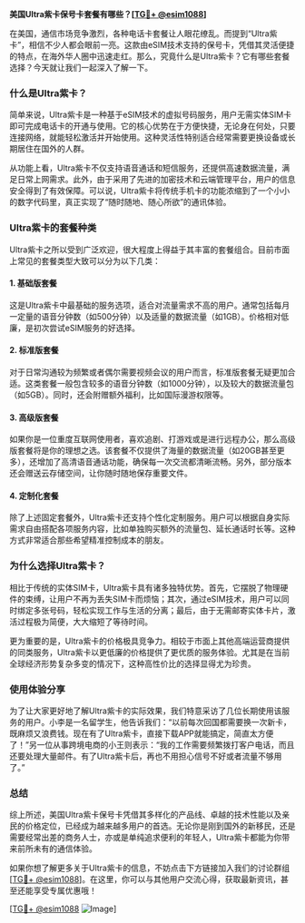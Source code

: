 **美国Ultra紫卡保号卡套餐有哪些？[[TG💪+ @esim1088](https://t.me/s/esim1088)]**

在美国，通信市场竞争激烈，各种电话卡套餐让人眼花缭乱。而提到“Ultra紫卡”，相信不少人都会眼前一亮。这款由eSIM技术支持的保号卡，凭借其灵活便捷的特点，在海外华人圈中迅速走红。那么，究竟什么是Ultra紫卡？它有哪些套餐选择？今天就让我们一起深入了解一下。

### 什么是Ultra紫卡？

简单来说，Ultra紫卡是一种基于eSIM技术的虚拟号码服务，用户无需实体SIM卡即可完成电话卡的开通与使用。它的核心优势在于方便快捷，无论身在何处，只要连接网络，就能轻松激活并开始使用。这种灵活性特别适合经常需要更换设备或长期居住在国外的人群。

从功能上看，Ultra紫卡不仅支持语音通话和短信服务，还提供高速数据流量，满足日常上网需求。此外，由于采用了先进的加密技术和云端管理平台，用户的信息安全得到了有效保障。可以说，Ultra紫卡将传统手机卡的功能浓缩到了一个小小的数字代码里，真正实现了“随时随地、随心所欲”的通讯体验。

### Ultra紫卡的套餐种类

Ultra紫卡之所以受到广泛欢迎，很大程度上得益于其丰富的套餐组合。目前市面上常见的套餐类型大致可以分为以下几类：

#### 1. **基础版套餐**
这是Ultra紫卡中最基础的服务选项，适合对流量需求不高的用户。通常包括每月一定量的语音分钟数（如500分钟）以及适量的数据流量（如1GB）。价格相对低廉，是初次尝试eSIM服务的好选择。

#### 2. **标准版套餐**
对于日常沟通较为频繁或者偶尔需要视频会议的用户而言，标准版套餐无疑更加合适。这类套餐一般包含较多的语音分钟数（如1000分钟），以及较大的数据流量包（如5GB）。同时，还会附赠额外福利，比如国际漫游权限等。

#### 3. **高级版套餐**
如果你是一位重度互联网使用者，喜欢追剧、打游戏或是进行远程办公，那么高级版套餐将是你的理想之选。该套餐不仅提供了海量的数据流量（如20GB甚至更多），还增加了高清语音通话功能，确保每一次交流都清晰流畅。另外，部分版本还会赠送云存储空间，让你随时随地保存重要文件。

#### 4. **定制化套餐**
除了上述固定套餐外，Ultra紫卡还支持个性化定制服务。用户可以根据自身实际需求自由搭配各项服务内容，比如单独购买额外的流量包、延长通话时长等。这种方式非常适合那些希望精准控制成本的朋友。

### 为什么选择Ultra紫卡？

相比于传统的实体SIM卡，Ultra紫卡具有诸多独特优势。首先，它摆脱了物理硬件的束缚，让用户不再为丢失SIM卡而烦恼；其次，通过eSIM技术，用户可以同时绑定多张号码，轻松实现工作与生活的分离；最后，由于无需邮寄实体卡片，激活过程极为简便，大大缩短了等待时间。

更为重要的是，Ultra紫卡的价格极具竞争力。相较于市面上其他高端运营商提供的同类服务，Ultra紫卡以更低廉的价格提供了更优质的服务体验。尤其是在当前全球经济形势复杂多变的情况下，这种高性价比的选择显得尤为珍贵。

### 使用体验分享

为了让大家更好地了解Ultra紫卡的实际效果，我们特意采访了几位长期使用该服务的用户。小李是一名留学生，他告诉我们：“以前每次回国都需要换一次新卡，既麻烦又浪费钱。现在有了Ultra紫卡，直接下载APP就能搞定，简直太方便了！”另一位从事跨境电商的小王则表示：“我的工作需要频繁拨打客户电话，而且还要处理大量邮件。有了Ultra紫卡后，再也不用担心信号不好或者流量不够用了。”

### 总结

综上所述，美国Ultra紫卡保号卡凭借其多样化的产品线、卓越的技术性能以及亲民的价格定位，已经成为越来越多用户的首选。无论你是刚到国外的新移民，还是需要经常出差的商务人士，亦或是单纯追求便利的年轻人，Ultra紫卡都能为你带来前所未有的通信体验。

如果你想了解更多关于Ultra紫卡的信息，不妨点击下方链接加入我们的讨论群组[[TG💪+ @esim1088](https://t.me/s/esim1088)]。在这里，你可以与其他用户交流心得，获取最新资讯，甚至还能享受专属优惠哦！

[[TG💪+ @esim1088](https://t.me/s/esim1088) ![Image](https://i.postimg.cc/4NQfJmqS/Snipaste-2025-05-13-00-14-12.png)]